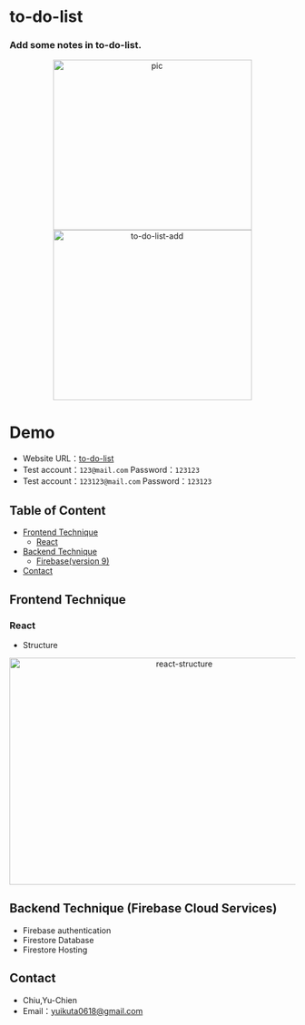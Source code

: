 # to-do-list

<h3>
Add some notes in to-do-list.
</h3>
<p align="center">
  <img src="https://user-images.githubusercontent.com/94620926/174640592-1007ba31-164a-4265-80d3-0844d58d5643.gif" width = "350"  height = "300" alt="pic" />
  <img src="https://user-images.githubusercontent.com/94620926/174638335-48617a95-969d-42e0-b292-da8f5766186c.gif" width = "350" height = "300" alt="to-do-list-add" />
</p>

# Demo
+ Website URL：[to-do-list](https://week2022-final.web.app/login)
+ Test account：`123@mail.com`  Password：`123123`
+ Test account：`123123@mail.com`  Password：`123123`

## Table of Content ##
+ [Frontend Technique](#frontend)
    + [React](#react)
+ [Backend Technique](#backend)
    + [Firebase(version 9)](#firebase)
+ [Contact](#contact)

<a name="frontend"></a>
## Frontend Technique
<a name="react"></a>
### React
+ Structure
<p align="center">
  <img src="" alt="react-structure" width = "600" height = "400"/>
<p/>

<a name="backend"></a>
## Backend Technique (Firebase Cloud Services)
<a name="firebase"></a>
+ Firebase authentication
+ Firestore Database
+ Firestore Hosting

<a name="contact"></a>
## Contact
+ Chiu,Yu-Chien
+ Email：yuikuta0618@gmail.com
